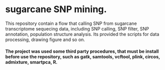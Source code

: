 # sugarcane SNP mining.
This repository contain a flow that calling SNP from sugarcane transcriptome sequecing data, including SNP calling, SNP filter, SNP annotation, population structure analysis.  Its provided the scripts for data processing, drawing figure and so on. 
#### The project was used some third party procedures, that must be install before use the repository, such as gatk, samtools, vcftool, plink, circos, admixture, smartpca, R. 
